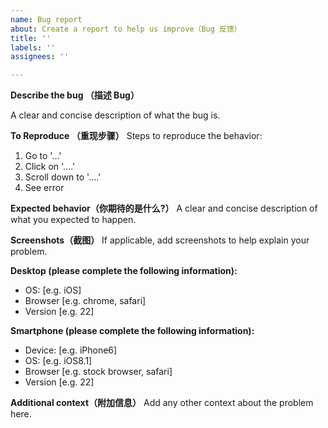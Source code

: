 ```yaml
---
name: Bug report
about: Create a report to help us improve（Bug 反馈）
title: ''
labels: ''
assignees: ''

---
```


**Describe the bug （描述 Bug）**

A clear and concise description of what the bug is.

**To Reproduce （重现步骤）**
Steps to reproduce the behavior:

1. Go to '...'
2. Click on '....'
3. Scroll down to '....'
4. See error

**Expected behavior（你期待的是什么?）**
A clear and concise description of what you expected to happen.

**Screenshots（截图）**
If applicable, add screenshots to help explain your problem.

**Desktop (please complete the following information):**

 - OS: [e.g. iOS]
 - Browser [e.g. chrome, safari]
 - Version [e.g. 22]

**Smartphone (please complete the following information):**

 - Device: [e.g. iPhone6]
 - OS: [e.g. iOS8.1]
 - Browser [e.g. stock browser, safari]
 - Version [e.g. 22]

**Additional context（附加信息）**
Add any other context about the problem here.
